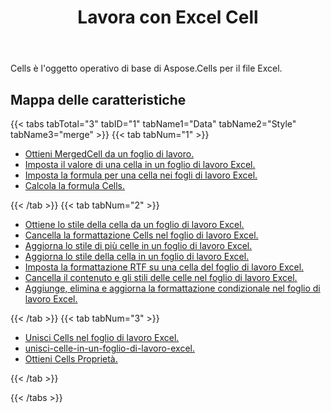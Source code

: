 ﻿---
title: Lavora con Excel Cell
second_title: Aspose.Cells Cloud Documen
linktitle: Cella
type: docs
url: /it/working-with-cells/
aliases: [/working-with-worksheets/]
keywords: REST API, spreadsheets, excel, cell
description: "Cells.Cloud API per Excel operano: le celle operano"
weight: 100
kwords: Excel, Office Cloud, REST API, Foglio di calcolo, PDF, CSV, Json, Markdown, Cells
---
Cells è l'oggetto operativo di base di Aspose.Cells per il file Excel.

## Mappa delle caratteristiche

{{< tabs tabTotal="3" tabID="1" tabName1="Data" tabName2="Style" tabName3="merge" >}}
{{< tab tabNum="1" >}}
<div class="row">
    <div class="col-md-6">
        <ul>
            <li><a href="/cells/it/get-mergedcell-from-a-worksheet//">Ottieni MergedCell da un foglio di lavoro.</a></li>
            <li><a href="/cells/it/set-value-of-a-cell-in-a-worksheet/">Imposta il valore di una cella in un foglio di lavoro Excel.</a></li>
            <li><a href="/cells/it/set-formula-for-a-cell-in-excel-worksheets/">Imposta la formula per una cella nei fogli di lavoro Excel.</a></li>
            <li><a href="/cells/it/calculate-cells-formula/">Calcola la formula Cells.</a></li>
        </ul>
    </div>
</div>
{{< /tab >}}
{{< tab tabNum="2" >}}
<div class="row">
    <div class="col-md-6">
        <ul>
            <li><a href="/cells/it/get-cell-style-from-a-worksheet/">Ottiene lo stile della cella da un foglio di lavoro Excel.</a></li>
            <li><a href="/cells/it/clear-cells-formatting-in-excel-worksheet/">Cancella la formattazione Cells nel foglio di lavoro Excel.</a></li>
            <li><a href="/cells/it/update-multiple-cells-style/">Aggiorna lo stile di più celle in un foglio di lavoro Excel.</a></li>
            <li><a href="/cells/it/change-cell-style-in-excel-worksheet/">Aggiorna lo stile della cella in un foglio di lavoro Excel.</a></li>
            <li><a href="/cells/it/apply-rich-text-formatting-to-a-cell/">Imposta la formattazione RTF su una cella del foglio di lavoro Excel.</a></li>
            <li><a href="/cells/it/clear-contents-and-styles-of-cells-in-excel-worksheet/">Cancella il contenuto e gli stili delle celle nel foglio di lavoro Excel.</a></li>
            <li><a href="/cells/it/working-with-conditional-formatting/">Aggiunge, elimina e aggiorna la formattazione condizionale nel foglio di lavoro Excel.</a></li>
        </ul>
    </div>
</div>
{{< /tab >}}
{{< tab tabNum="3" >}}
<div class="row">
    <div class="col-md-6">
        <ul>
            <li><a href="/cells/it/merge-cells-in-excel-worksheet/">Unisci Cells nel foglio di lavoro Excel.</a></li>
            <li><a href="/cells/it/Unmerge Cells in Excel Worksheet/">unisci-celle-in-un-foglio-di-lavoro-excel.</a></li>
            <li><a href="/cells/it/get-cells-properties/">Ottieni Cells Proprietà.</a></li>
        </ul>
</div>
{{< /tab >}}

{{< /tabs >}}
